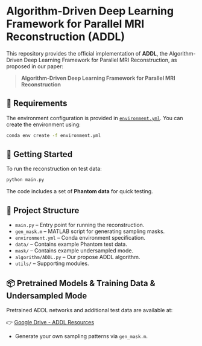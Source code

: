 # Algorithm-Driven Deep Learning Framework for Parallel MRI Reconstruction (ADDL)

This repository provides the official implementation of **ADDL**, the Algorithm-Driven Deep Learning Framework for Parallel MRI Reconstruction, as proposed in our paper:

> **Algorithm-Driven Deep Learning Framework for Parallel MRI Reconstruction**

## 🔧 Requirements

The environment configuration is provided in [`environment.yml`](./environment.yml).
You can create the environment using:

```bash
conda env create -f environment.yml
```

## 🚀 Getting Started

To run the reconstruction on test data:

```bash
python main.py
```

The code includes a set of **Phantom data** for quick testing.

## 📁 Project Structure

* `main.py` – Entry point for running the reconstruction.
* `gen_mask.m` – MATLAB script for generating sampling masks.
* `environment.yml` – Conda environment specification.
* `data/` – Contains example Phantom test data.
* `mask/` – Contains example undersampled mode.
* `algorithm/ADDL.py` – Our propose ADDL algorithm.
* `utils/` – Supporting modules.

## 📦 Pretrained Models & Training Data & Undersampled Mode

Pretrained ADDL networks and additional test data are available at:

👉 [Google Drive - ADDL Resources](https://drive.google.com/drive/folders/1GkizZg6Qgszza4yq0NN3csjsCeYWi2Mb?usp=drive_link)

* Generate your own sampling patterns via `gen_mask.m`.
